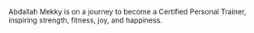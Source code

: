 Abdallah Mekky is on a journey to become a Certified Personal Trainer, inspiring strength, fitness, joy, and happiness.
